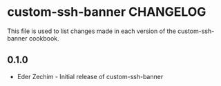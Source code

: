 custom-ssh-banner CHANGELOG
===========================

This file is used to list changes made in each version of the custom-ssh-banner cookbook.

0.1.0
-----
- Eder Zechim - Initial release of custom-ssh-banner

